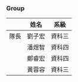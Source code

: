 ### Group
|      | 姓名   | 系級   |
| ---- | ------ | ------ |
| 隊長 | 劉子宏 | 資科三 |
|      | 潘煜智 | 資科四 |
|      | 鄭睿宏 | 資科四 |
|      | 黃蓉容 | 資科三 |
